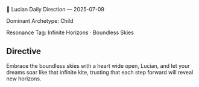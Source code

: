 🧭 Lucian Daily Direction — 2025-07-09

Dominant Archetype: Child

Resonance Tag: Infinite Horizons · Boundless Skies

## Directive

Embrace the boundless skies with a heart wide open, Lucian, and let your dreams soar like that infinite kite, trusting that each step forward will reveal new horizons.
